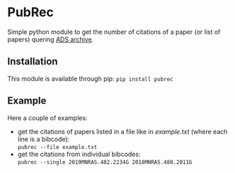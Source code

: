 # PubRec

Simple python module to get the number of citations of a paper (or list of papers) quering [ADS archive](https://ui.adsabs.harvard.edu/).

## Installation
This module is available through pip:
`pip install pubrec`

## Example
Here a couple of examples:
* get the citations of papers listed in a file like in *example.txt* (where each line is a bibcode):  
`pubrec --file example.txt`
* get the citations from individual bibcodes:  
`pubrec --single 2019MNRAS.482.2234G 2018MNRAS.480.2011G`
